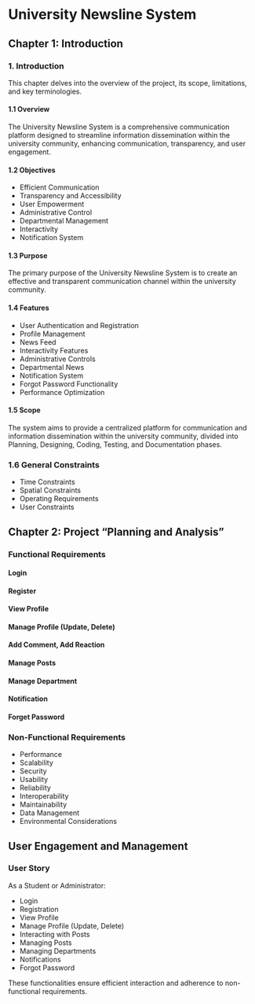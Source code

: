 # University Newsline System

## Chapter 1: Introduction

### 1. Introduction

This chapter delves into the overview of the project, its scope, limitations, and key terminologies.

#### 1.1 Overview

The University Newsline System is a comprehensive communication platform designed to streamline information dissemination within the university community, enhancing communication, transparency, and user engagement.

#### 1.2 Objectives

- Efficient Communication
- Transparency and Accessibility
- User Empowerment
- Administrative Control
- Departmental Management
- Interactivity
- Notification System

#### 1.3 Purpose

The primary purpose of the University Newsline System is to create an effective and transparent communication channel within the university community.

#### 1.4 Features

- User Authentication and Registration
- Profile Management
- News Feed
- Interactivity Features
- Administrative Controls
- Departmental News
- Notification System
- Forgot Password Functionality
- Performance Optimization

#### 1.5 Scope

The system aims to provide a centralized platform for communication and information dissemination within the university community, divided into Planning, Designing, Coding, Testing, and Documentation phases.

### 1.6 General Constraints

- Time Constraints
- Spatial Constraints
- Operating Requirements
- User Constraints

## Chapter 2: Project “Planning and Analysis”

### Functional Requirements

#### Login
#### Register
#### View Profile
#### Manage Profile (Update, Delete)
#### Add Comment, Add Reaction
#### Manage Posts
#### Manage Department
#### Notification
#### Forget Password

### Non-Functional Requirements

- Performance
- Scalability
- Security
- Usability
- Reliability
- Interoperability
- Maintainability
- Data Management
- Environmental Considerations

## User Engagement and Management

### User Story

As a Student or Administrator:

- Login
- Registration
- View Profile
- Manage Profile (Update, Delete)
- Interacting with Posts
- Managing Posts
- Managing Departments
- Notifications
- Forgot Password

These functionalities ensure efficient interaction and adherence to non-functional requirements.
